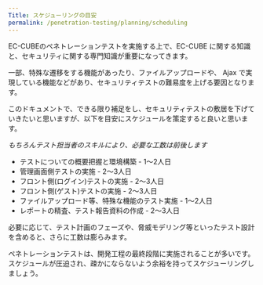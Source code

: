 ```yaml
---
Title: スケジューリングの目安
permalink: /penetration-testing/planning/scheduling
---
```

EC-CUBEのペネトレーションテストを実施する上で、EC-CUBE に関する知識と、セキュリティに関する専門知識が重要になってきます。

一部、特殊な遷移をする機能があったり、ファイルアップロードや、 Ajax で実現している機能などがあり、セキュリティテストの難易度を上げる要因となります。

このドキュメントで、できる限り補足をし、セキュリティテストの敷居を下げていきたいと思いますが、以下を目安にスケジュールを策定すると良いと思います。

*もちろんテスト担当者のスキルにより、必要な工数は前後します*

- テストについての概要把握と環境構築 - 1〜2人日
- 管理画面側テストの実施 - 2〜3人日
- フロント側(ログイン)テストの実施 - 2〜3人日
- フロント側(ゲスト)テストの実施 - 2〜3人日
- ファイルアップロード等、特殊な機能のテスト実施 - 1〜2人日
- レポートの精査、テスト報告資料の作成 - 2〜3人日

必要に応じて、テスト計画のフェーズや、脅威モデリング等といったテスト設計を含めると、さらに工数は膨らみます。

ペネトレーションテストは、開発工程の最終段階に実施されることが多いです。
スケジュールが圧迫され、疎かにならないよう余裕を持ってスケジューリングしましょう。
